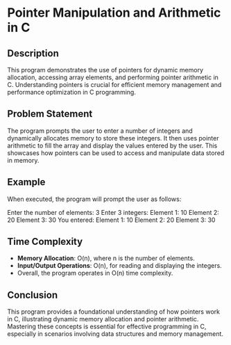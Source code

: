 # Pointer Manipulation and Arithmetic in C

## Description
This program demonstrates the use of pointers for dynamic memory allocation, accessing array elements, and performing pointer arithmetic in C. Understanding pointers is crucial for efficient memory management and performance optimization in C programming.

## Problem Statement
The program prompts the user to enter a number of integers and dynamically allocates memory to store these integers. It then uses pointer arithmetic to fill the array and display the values entered by the user. This showcases how pointers can be used to access and manipulate data stored in memory.

## Example
When executed, the program will prompt the user as follows:

Enter the number of elements: 3
Enter 3 integers: 
Element 1: 10 
Element 2: 20 
Element 3: 30 
You entered: 
Element 1: 10 
Element 2: 20 
Element 3: 30


## Time Complexity
- **Memory Allocation**: O(n), where n is the number of elements.
- **Input/Output Operations**: O(n), for reading and displaying the integers.
- Overall, the program operates in O(n) time complexity.

## Conclusion
This program provides a foundational understanding of how pointers work in C, illustrating dynamic memory allocation and pointer arithmetic. Mastering these concepts is essential for effective programming in C, especially in scenarios involving data structures and memory management.

